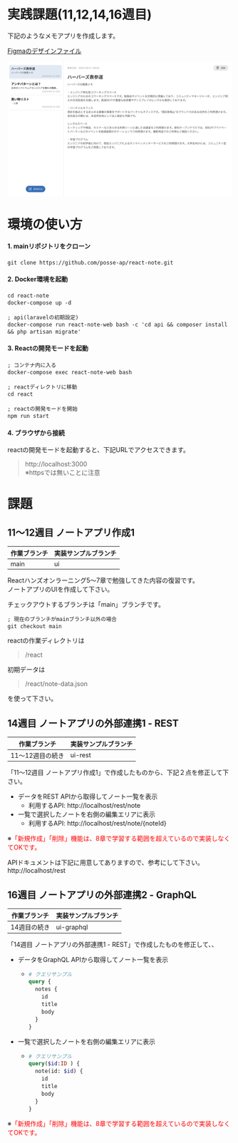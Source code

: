 # 実践課題(11,12,14,16週目)

下記のようなメモアプリを作成します。

[Figmaのデザインファイル](https://www.figma.com/file/C3GCHbPqQRZSCKWmnKMr3U/React%E3%83%99%E3%83%BC%E3%82%B7%E3%83%83%E3%82%AF?node-id=35%3A2 "Figma")

![UI](./react-note-ui.png "UI")


# 環境の使い方

#### 1. mainリポジトリをクローン

```shell
git clone https://github.com/posse-ap/react-note.git
```

#### 2. Docker環境を起動

```shell
cd react-note
docker-compose up -d

; api(laravelの初期設定)
docker-compose run react-note-web bash -c 'cd api && composer install && php artisan migrate'
```


#### 3. Reactの開発モードを起動

```shell
; コンテナ内に入る
docker-compose exec react-note-web bash

; reactディレクトリに移動
cd react

; reactの開発モードを開始
npm run start
```

#### 4. ブラウザから接続

reactの開発モードを起動すると、下記URLでアクセスできます。

> http://localhost:3000  
> ※httpsでは無いことに注意



# 課題

## 11〜12週目 ノートアプリ作成1

| 作業ブランチ | 実装サンプルブランチ |
|--------|------------|
| main   | ui         |


Reactハンズオンラーニング5〜7章で勉強してきた内容の復習です。  
ノートアプリのUIを作成して下さい。

チェックアウトするブランチは「main」ブランチです。

```shell
; 現在のブランチがmainブランチ以外の場合
git checkout main
```


reactの作業ディレクトリは
> /react

初期データは

> /react/note-data.json

を使って下さい。


## 14週目 ノートアプリの外部連携1 - REST

| 作業ブランチ     | 実装サンプルブランチ |
|------------|------------|
| 11〜12週目の続き | ui-rest    |

「11〜12週目 ノートアプリ作成1」で作成したものから、下記２点を修正して下さい。

- データをREST APIから取得してノート一覧を表示
  - 利用するAPI: http://localhost/rest/note
- 一覧で選択したノートを右側の編集エリアに表示
  - 利用するAPI: http://localhost/rest/note/{noteId}

※<span style="color: red; ">「新規作成」「削除」機能は、8章で学習する範囲を超えているので実装しなくてOKです。</span>

APIドキュメントは下記に用意してありますので、参考にして下さい。  
http://localhost/rest


## 16週目 ノートアプリの外部連携2 - GraphQL


| 作業ブランチ  | 実装サンプルブランチ |
|---------|------------|
| 14週目の続き | ui-graphql |


「14週目 ノートアプリの外部連携1 - REST」で作成したものを修正して、、

- データをGraphQL APIから取得してノート一覧を表示
  - ```graphql
    # クエリサンプル
    query {
      notes {
        id
        title
        body
      }
    }
    ```
- 一覧で選択したノートを右側の編集エリアに表示
  - ```graphql
    # クエリサンプル
    query($id:ID ) {
      note(id: $id) {
        id
        title
        body
      }
    }
    ```

※<span style="color: red; ">「新規作成」「削除」機能は、8章で学習する範囲を超えているので実装しなくてOKです。</span>
